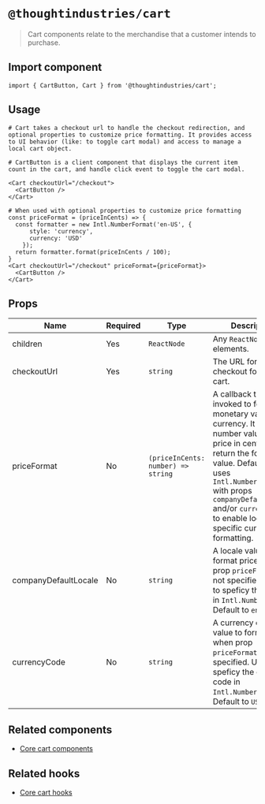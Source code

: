 # `@thoughtindustries/cart`

> Cart components relate to the merchandise that a customer intends to purchase.

## Import component

```
import { CartButton, Cart } from '@thoughtindustries/cart';
```

## Usage

```
# Cart takes a checkout url to handle the checkout redirection, and optional properties to customize price formatting. It provides access to UI behavior (like: to toggle cart modal) and access to manage a local cart object.

# CartButton is a client component that displays the current item count in the cart, and handle click event to toggle the cart modal.

<Cart checkoutUrl="/checkout">
  <CartButton />
</Cart>

# When used with optional properties to customize price formatting
const priceFormat = (priceInCents) => {
  const formatter = new Intl.NumberFormat('en-US', {
      style: 'currency',
      currency: 'USD'
    });
  return formatter.format(priceInCents / 100);
}
<Cart checkoutUrl="/checkout" priceFormat={priceFormat}>
  <CartButton />
</Cart>
```

## Props

| Name     | Required | Type                          | Description               |
| -------- | -------- | ----------------------------- | ------------------------- |
| children | Yes | <code>ReactNode</code>        | Any `ReactNode` elements. |
| checkoutUrl     | Yes | <code>string</code> | The URL for the checkout for this cart.       |
| priceFormat     | No | <code>(priceInCents: number) => string</code> | A callback that is invoked to format monetary value with currency. It takes a number value for the price in cent unit and return the formatted value. Default value uses `Intl.NumberFormat` with props `companyDefaultLocale` and/or `currencyCode` to enable locale-specific currency formatting. |
| companyDefaultLocale     | No | <code>string</code> | A locale value to format price when prop `priceFormat` is not specified. Used to speficy the locale in `Intl.NumberFormat`. Default to `en-US`.  |
| currencyCode     | No | <code>string</code> | A currency code value to format price when prop `priceFormat` is not specified. Used to speficy the currency code in `Intl.NumberFormat`. Default to `USD`. |

## Related components

- [Core cart components](./src/core/components/README.md)

## Related hooks

- [Core cart hooks](./src/core/hooks/README.md)
